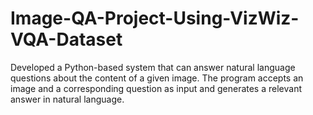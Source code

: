 # Image-QA-Project-Using-VizWiz-VQA-Dataset
Developed a Python-based system that can answer natural language questions about the content of a given image. The program accepts an image and a corresponding question as input and generates a relevant answer in natural language.
